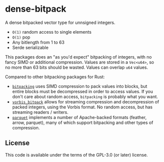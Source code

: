 # dense-bitpack

A dense bitpacked vector type for unnsigned integers.

* `O(1)` random access to single elements
* `O(1)` pop
* Any bitlength from 1 to 63
* Serde serializable

This packages does an "as you'd expect" bitpacking of integers, with no fancy SIMD or additional compression. Values are stored in a `Vec<u64>`, so no more than 63 bits should be wasted. Values can overlap `u64` values.

Compared to other bitpacking packages for Rust:

* [`bitpacking`](https://docs.rs/bitpacking/latest/bitpacking/) uses SIMD compression to pack values into blocks, but entire blocks must be decompressed in order to access values. If you don't care about random access, `bitpacking` is probably what you want.
* [`vorbis_bitpack`](https://docs.rs/vorbis_bitpack/latest/vorbis_bitpack/) allows for streaming compression and decompression of packed integers, using the Vorbis format. No random access, but has streaming readers / writers.
* [`parquet`](https://docs.rs/parquet) implements a number of Apache-backed formats (feather, arrow, parquet), many of which support bitpacking and other types of compression.

## License

This code is available under the terms of the GPL-3.0 (or later) license.